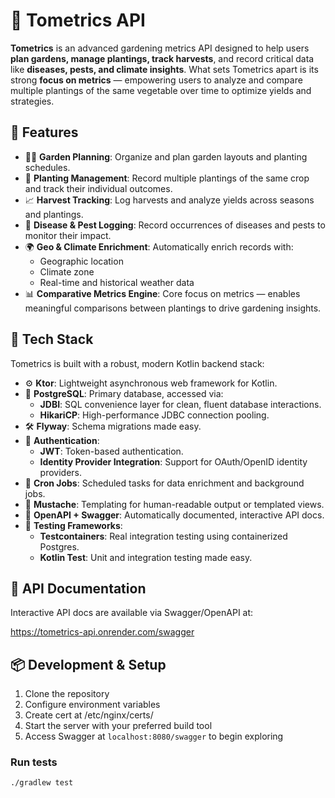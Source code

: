 # 🌱 Tometrics API

**Tometrics** is an advanced gardening metrics API designed to help users **plan gardens, manage plantings, track harvests**, and record critical data like **diseases, pests, and climate insights**. What sets Tometrics apart is its strong **focus on metrics** — empowering users to analyze and compare multiple plantings of the same vegetable over time to optimize yields and strategies.

## 🚀 Features

- 🧑‍🌾 **Garden Planning**: Organize and plan garden layouts and planting schedules.
- 🌿 **Planting Management**: Record multiple plantings of the same crop and track their individual outcomes.
- 📈 **Harvest Tracking**: Log harvests and analyze yields across seasons and plantings.
- 🐛 **Disease & Pest Logging**: Record occurrences of diseases and pests to monitor their impact.
- 🌍 **Geo & Climate Enrichment**: Automatically enrich records with:
  - Geographic location
  - Climate zone
  - Real-time and historical weather data
- 📊 **Comparative Metrics Engine**: Core focus on metrics — enables meaningful comparisons between plantings to drive gardening insights.

## 🧪 Tech Stack

Tometrics is built with a robust, modern Kotlin backend stack:

- ⚙️ **Ktor**: Lightweight asynchronous web framework for Kotlin.
- 💾 **PostgreSQL**: Primary database, accessed via:
  - **JDBI**: SQL convenience layer for clean, fluent database interactions.
  - **HikariCP**: High-performance JDBC connection pooling.
- 🛠️ **Flyway**: Schema migrations made easy.
- 🔐 **Authentication**:
  - **JWT**: Token-based authentication.
  - **Identity Provider Integration**: Support for OAuth/OpenID identity providers.
- 🔄 **Cron Jobs**: Scheduled tasks for data enrichment and background jobs.
- 🧾 **Mustache**: Templating for human-readable output or templated views.
- 📃 **OpenAPI + Swagger**: Automatically documented, interactive API docs.
- 🧪 **Testing Frameworks**:
  - **Testcontainers**: Real integration testing using containerized Postgres.
  - **Kotlin Test**: Unit and integration testing made easy.

## 📘 API Documentation

Interactive API docs are available via Swagger/OpenAPI at:

https://tometrics-api.onrender.com/swagger

## 📦 Development & Setup

1. Clone the repository
2. Configure environment variables
3. Create cert at /etc/nginx/certs/
4. Start the server with your preferred build tool
5. Access Swagger at `localhost:8080/swagger` to begin exploring

### Run tests
```bash
./gradlew test
